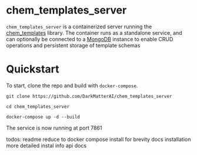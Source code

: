 # chem_templates_server

`chem_templates_server` is a containerized server running the 
[chem_templates](https://github.com/DarkMatterAI/chem_templates) library. The container runs as a
standalone service, and can optionally be connected to a [MongoDB](https://www.mongodb.com/) 
instance to enable CRUD operations and persistent storage of template schemas

# Quickstart

To start, clone the repo and build with `docker-compose`.

```
git clone https://github.com/DarkMatterAI/chem_templates_server

cd chem_templates_server

docker-compose up -d --build
```

The service is now running at port 7861



todos:
    readme
        reduce to docker compose install for brevity
    docs
        installation
            more detailed instal info
        api docs
